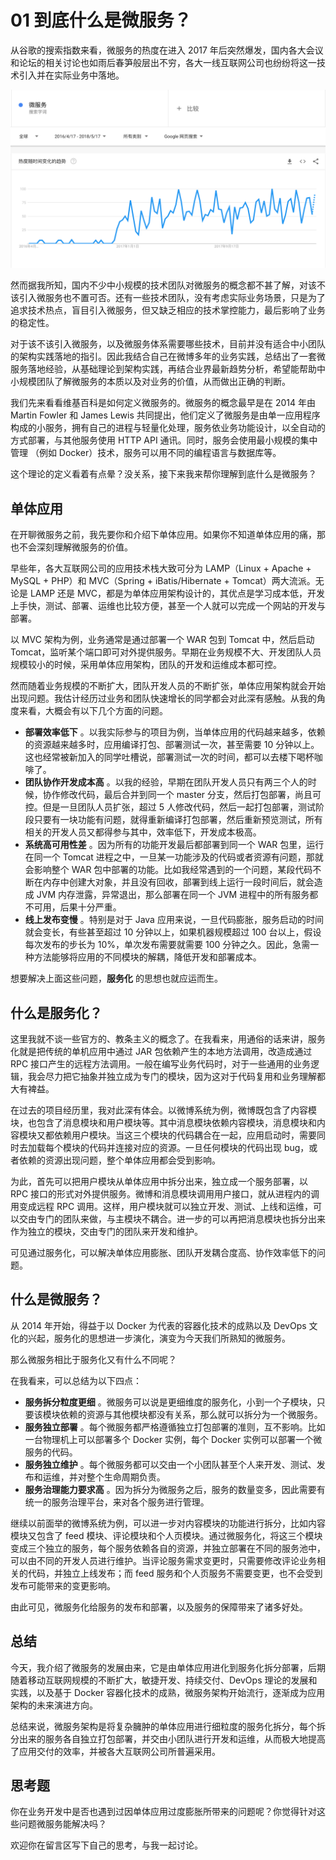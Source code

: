 # 01 到底什么是微服务？

从谷歌的搜索指数来看，微服务的热度在进入 2017 年后突然爆发，国内各大会议和论坛的相关讨论也如雨后春笋般层出不穷，各大一线互联网公司也纷纷将这一技术引入并在实际业务中落地。

![img](assets/7343e2873709893c810797cf7d708f6f.png)

然而据我所知，国内不少中小规模的技术团队对微服务的概念都不甚了解，对该不该引入微服务也不置可否。还有一些技术团队，没有考虑实际业务场景，只是为了追求技术热点，盲目引入微服务，但又缺乏相应的技术掌控能力，最后影响了业务的稳定性。

对于该不该引入微服务，以及微服务体系需要哪些技术，目前并没有适合中小团队的架构实践落地的指引。因此我结合自己在微博多年的业务实践，总结出了一套微服务落地经验，从基础理论到架构实践，再结合业界最新趋势分析，希望能帮助中小规模团队了解微服务的本质以及对业务的价值，从而做出正确的判断。

我们先来看看维基百科是如何定义微服务的。微服务的概念最早是在 2014 年由 Martin Fowler 和 James Lewis 共同提出，他们定义了微服务是由单一应用程序构成的小服务，拥有自己的进程与轻量化处理，服务依业务功能设计，以全自动的方式部署，与其他服务使用 HTTP API 通讯。同时，服务会使用最小规模的集中管理 （例如 Docker）技术，服务可以用不同的编程语言与数据库等。

这个理论的定义看着有点晕？没关系，接下来我来帮你理解到底什么是微服务？

## 单体应用

在开聊微服务之前，我先要你和介绍下单体应用。如果你不知道单体应用的痛，那也不会深刻理解微服务的价值。

早些年，各大互联网公司的应用技术栈大致可分为 LAMP（Linux + Apache + MySQL + PHP）和 MVC（Spring + iBatis/Hibernate + Tomcat）两大流派。无论是 LAMP 还是 MVC，都是为单体应用架构设计的，其优点是学习成本低，开发上手快，测试、部署、运维也比较方便，甚至一个人就可以完成一个网站的开发与部署。

以 MVC 架构为例，业务通常是通过部署一个 WAR 包到 Tomcat 中，然后启动 Tomcat，监听某个端口即可对外提供服务。早期在业务规模不大、开发团队人员规模较小的时候，采用单体应用架构，团队的开发和运维成本都可控。

然而随着业务规模的不断扩大，团队开发人员的不断扩张，单体应用架构就会开始出现问题。我估计经历过业务和团队快速增长的同学都会对此深有感触。从我的角度来看，大概会有以下几个方面的问题。

- **部署效率低下** 。以我实际参与的项目为例，当单体应用的代码越来越多，依赖的资源越来越多时，应用编译打包、部署测试一次，甚至需要 10 分钟以上。这也经常被新加入的同学吐槽说，部署测试一次的时间，都可以去楼下喝杯咖啡了。
- **团队协作开发成本高** 。以我的经验，早期在团队开发人员只有两三个人的时候，协作修改代码，最后合并到同一个 master 分支，然后打包部署，尚且可控。但是一旦团队人员扩张，超过 5 人修改代码，然后一起打包部署，测试阶段只要有一块功能有问题，就得重新编译打包部署，然后重新预览测试，所有相关的开发人员又都得参与其中，效率低下，开发成本极高。
- **系统高可用性差** 。因为所有的功能开发最后都部署到同一个 WAR 包里，运行在同一个 Tomcat 进程之中，一旦某一功能涉及的代码或者资源有问题，那就会影响整个 WAR 包中部署的功能。比如我经常遇到的一个问题，某段代码不断在内存中创建大对象，并且没有回收，部署到线上运行一段时间后，就会造成 JVM 内存泄露，异常退出，那么部署在同一个 JVM 进程中的所有服务都不可用，后果十分严重。
- **线上发布变慢** 。特别是对于 Java 应用来说，一旦代码膨胀，服务启动的时间就会变长，有些甚至超过 10 分钟以上，如果机器规模超过 100 台以上，假设每次发布的步长为 10%，单次发布需要就需要 100 分钟之久。因此，急需一种方法能够将应用的不同模块的解耦，降低开发和部署成本。

想要解决上面这些问题，**服务化** 的思想也就应运而生。

## 什么是服务化？

这里我就不谈一些官方的、教条主义的概念了。在我看来，用通俗的话来讲，服务化就是把传统的单机应用中通过 JAR 包依赖产生的本地方法调用，改造成通过 RPC 接口产生的远程方法调用。一般在编写业务代码时，对于一些通用的业务逻辑，我会尽力把它抽象并独立成为专门的模块，因为这对于代码复用和业务理解都大有裨益。

在过去的项目经历里，我对此深有体会。以微博系统为例，微博既包含了内容模块，也包含了消息模块和用户模块等。其中消息模块依赖内容模块，消息模块和内容模块又都依赖用户模块。当这三个模块的代码耦合在一起，应用启动时，需要同时去加载每个模块的代码并连接对应的资源。一旦任何模块的代码出现 bug，或者依赖的资源出现问题，整个单体应用都会受到影响。

为此，首先可以把用户模块从单体应用中拆分出来，独立成一个服务部署，以 RPC 接口的形式对外提供服务。微博和消息模块调用用户接口，就从进程内的调用变成远程 RPC 调用。这样，用户模块就可以独立开发、测试、上线和运维，可以交由专门的团队来做，与主模块不耦合。进一步的可以再把消息模块也拆分出来作为独立的模块，交由专门的团队来开发和维护。

可见通过服务化，可以解决单体应用膨胀、团队开发耦合度高、协作效率低下的问题。

## 什么是微服务？

从 2014 年开始，得益于以 Docker 为代表的容器化技术的成熟以及 DevOps 文化的兴起，服务化的思想进一步演化，演变为今天我们所熟知的微服务。

那么微服务相比于服务化又有什么不同呢？

在我看来，可以总结为以下四点：

- **服务拆分粒度更细** 。微服务可以说是更细维度的服务化，小到一个子模块，只要该模块依赖的资源与其他模块都没有关系，那么就可以拆分为一个微服务。
- **服务独立部署** 。每个微服务都严格遵循独立打包部署的准则，互不影响。比如一台物理机上可以部署多个 Docker 实例，每个 Docker 实例可以部署一个微服务的代码。
- **服务独立维护** 。每个微服务都可以交由一个小团队甚至个人来开发、测试、发布和运维，并对整个生命周期负责。
- **服务治理能力要求高** 。因为拆分为微服务之后，服务的数量变多，因此需要有统一的服务治理平台，来对各个服务进行管理。

继续以前面举的微博系统为例，可以进一步对内容模块的功能进行拆分，比如内容模块又包含了 feed 模块、评论模块和个人页模块。通过微服务化，将这三个模块变成三个独立的服务，每个服务依赖各自的资源，并独立部署在不同的服务池中，可以由不同的开发人员进行维护。当评论服务需求变更时，只需要修改评论业务相关的代码，并独立上线发布；而 feed 服务和个人页服务不需要变更，也不会受到发布可能带来的变更影响。

由此可见，微服务化给服务的发布和部署，以及服务的保障带来了诸多好处。

## 总结

今天，我介绍了微服务的发展由来，它是由单体应用进化到服务化拆分部署，后期随着移动互联网规模的不断扩大，敏捷开发、持续交付、DevOps 理论的发展和实践，以及基于 Docker 容器化技术的成熟，微服务架构开始流行，逐渐成为应用架构的未来演进方向。

总结来说，微服务架构是将复杂臃肿的单体应用进行细粒度的服务化拆分，每个拆分出来的服务各自独立打包部署，并交由小团队进行开发和运维，从而极大地提高了应用交付的效率，并被各大互联网公司所普遍采用。

## 思考题

你在业务开发中是否也遇到过因单体应用过度膨胀所带来的问题呢？你觉得针对这些问题微服务能解决吗？

欢迎你在留言区写下自己的思考，与我一起讨论。
